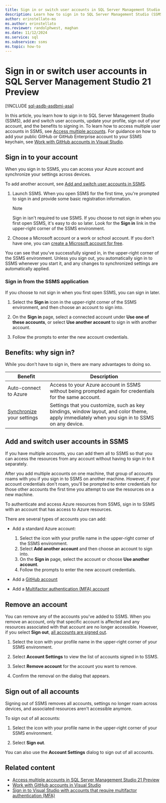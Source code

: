 ```yaml
---
title: Sign in or switch user accounts in SQL Server Management Studio
description: Learn how to sign in to SQL Server Management Studio (SSMS).
author: erinstellato-ms
ms.author: erinstellato
ms.reviewer: randolphwest, maghan
ms.date: 11/12/2024
ms.service: sql
ms.subservice: ssms
ms.topic: how-to
---
```

# Sign in or switch user accounts in SQL Server Management Studio 21 Preview

[!INCLUDE [sql-asdb-asdbmi-asa](../../includes/applies-to-version/sql-asdb-asdbmi-asa.md)]

In this article, you learn how to sign in to SQL Server Management Studio (SSMS), add and switch user accounts, update your profile, sign out of your account, and the benefits to signing in. To learn how to access multiple user accounts in SSMS, see [Access multiple accounts](/visualstudio/ide/sign-in-access-multiple-accounts). For guidance on how to add your public GitHub or GitHub Enterprise account to your SSMS keychain, see [Work with GitHub accounts in Visual Studio](/visualstudio/ide/work-with-github-accounts).

## Sign in to your account

When you sign in to SSMS, you can access your Azure account and synchronize your settings across devices.

To add another account, see [Add and switch user accounts in SSMS](#add-and-switch-user-accounts-in-ssms).

1. Launch SSMS. When you open SSMS for the first time, you're prompted to sign in and provide some basic registration information.

   > [!NOTE]  
   > Sign in isn't required to use SSMS. If you choose to not sign in when you first open SSMS, it's easy to do so later. Look for the **Sign in** link in the upper-right corner of the SSMS environment.

1. Choose a Microsoft account or a work or school account. If you don't have one, you can [create a Microsoft account for free](https://support.microsoft.com/help/4026324/).

You can see that you've successfully signed in, in the upper-right corner of the SSMS environment. Unless you sign out, you automatically sign in to SSMS whenever you start it, and any changes to synchronized settings are automatically applied.

### Sign in from the SSMS application

If you choose to not sign in when you first open SSMS, you can sign in later.

1. Select the **Sign in** icon in the upper-right corner of the SSMS environment, and then choose an account to sign into.

1. On the **Sign in** page, select a connected account under **Use one of these accounts**, or select **Use another account** to sign in with another account.

1. Follow the prompts to enter the new account credentials.

## Benefits: why sign in?

While you don't have to sign in, there are many advantages to doing so.

| Benefit | Description |
| --- | --- |
| Auto-connect to Azure | Access to your Azure account in SSMS without being prompted again for credentials for the same account. |
| [Synchronize](/visualstudio/ide/synchronized-settings-in-visual-studio) your settings | Settings that you customize, such as key bindings, window layout, and color theme, apply immediately when you sign in to SSMS on any device. |

## Add and switch user accounts in SSMS

If you have multiple accounts, you can add them all to SSMS so that you can access the resources from any account without having to sign in to it separately.

After you add multiple accounts on one machine, that group of accounts roams with you if you sign in to SSMS on another machine. However, if your account credentials don't roam, you'll be prompted to enter credentials for those other accounts the first time you attempt to use the resources on a new machine.

To authenticate and access Azure resources from SSMS, sign in to SSMS with an account that has access to Azure resources.

There are several types of accounts you can add:

- Add a standard Azure account:

  1. Select the icon with your profile name in the upper-right corner of the SSMS environment.
  1. Select **Add another account** and then choose an account to sign into.
  1. On the **Sign in** page, select the account or choose **Use another account**.
  1. Follow the prompts to enter the new account credentials.

- Add a [GitHub account](/visualstudio/ide/work-with-github-accounts)

- Add a [Multifactor authentication (MFA) account](/visualstudio/ide/work-with-multi-factor-authentication)

## Remove an account

You can remove any of the accounts you've added to SSMS. When you remove an account, only that specific account is affected and any resources associated with that account are no longer accessible. However, if you select **Sign out**, [all accounts are signed out](#sign-out-of-all-accounts).

1. Select the icon with your profile name in the upper-right corner of your SSMS environment.

1. Select **Account Settings** to view the list of accounts signed in to SSMS.

1. Select **Remove account** for the account you want to remove.

1. Confirm the removal on the dialog that appears.

## Sign out of all accounts

Signing out of SSMS removes all accounts, settings no longer roam across devices, and associated resources aren't accessible anymore.

To sign out of all accounts:

1. Select the icon with your profile name in the upper-right corner of your SSMS environment.

1. Select **Sign out**.

You can also use the **Account Settings** dialog to sign out of all accounts.

## Related content

- [Access multiple accounts in SQL Server Management Studio 21 Preview](sign-in-access-multiple-accounts.md)
- [Work with GitHub accounts in Visual Studio](/visualstudio/ide/work-with-github-accounts)
- [Sign in to Visual Studio with accounts that require multifactor authentication (MFA)](/visualstudio/ide/work-with-multi-factor-authentication)

